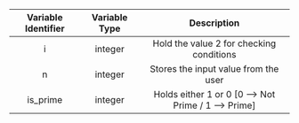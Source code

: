|Variable Identifier|Variable Type|Description|
|:----:|:----:|:----:|
|i|integer|Hold the value 2 for checking conditions|
|n|integer|Stores the input value from the user|
|is_prime|integer|Holds either 1 or 0 [0 --> Not Prime / 1 --> Prime]|